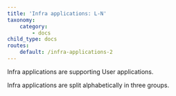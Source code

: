 ```yaml
---
title: 'Infra applications: L-N'
taxonomy:
    category:
        - docs
child_type: docs
routes:
    default: /infra-applications-2
---
```


Infra applications are supporting User applications.

Infra applications are split alphabetically in three groups.